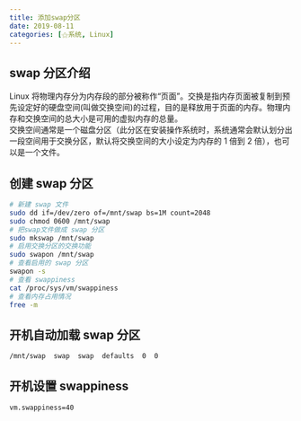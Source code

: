 ```yaml
---
title: 添加swap分区
date: 2019-08-11
categories: [⚝系统, Linux]
---
```


## swap 分区介绍

Linux 将物理内存分为内存段的部分被称作“页面”。交换是指内存页面被复制到预先设定好的硬盘空间(叫做交换空间)的过程，目的是释放用于页面的内存。物理内存和交换空间的总大小是可用的虚拟内存的总量。  
交换空间通常是一个磁盘分区（此分区在安装操作系统时，系统通常会默认划分出一段空间用于交换分区，默认将交换空间的大小设定为内存的 1 倍到 2 倍），也可以是一个文件。

<!--more-->

## 创建 swap 分区

```bash
# 新建 swap 文件
sudo dd if=/dev/zero of=/mnt/swap bs=1M count=2048
sudo chmod 0600 /mnt/swap
# 把swap文件做成 swap 分区
sudo mkswap /mnt/swap
# 启用交换分区的交换功能
sudo swapon /mnt/swap
# 查看启用的 swap 分区
swapon -s
# 查看 swappiness
cat /proc/sys/vm/swappiness
# 查看内存占用情况
free -m
```

## 开机自动加载 swap 分区

```bash /etc/fstab
/mnt/swap  swap  swap  defaults  0  0
```

## 开机设置 swappiness

```bash /etc/sysctl.conf
vm.swappiness=40
```
